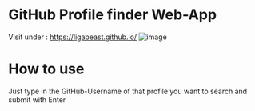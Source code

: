 # GitHub Profile finder Web-App
Visit under : https://ligabeast.github.io/
![image](https://user-images.githubusercontent.com/114762651/227513921-d95bb001-1924-4358-833f-2b443ff63ded.png)

# How to use
Just type in the GitHub-Username of that profile you want to search and submit with Enter
